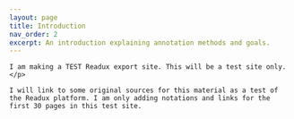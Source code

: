 ```yaml
---
layout: page
title: Introduction
nav_order: 2
excerpt: An introduction explaining annotation methods and goals.
---
```


<p class="message">
  

    I am making a TEST Readux export site. This will be a test site only. </p>

<p class="message">

    I will link to some original sources for this material as a test of the Readux platform. I am only adding notations and links for the first 30 pages in this test site.

</p>

